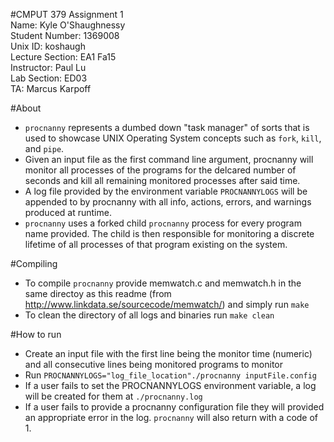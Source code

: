 #CMPUT 379 Assignment 1  
Name: Kyle O'Shaughnessy  
Student Number: 1369008  
Unix ID: koshaugh  
Lecture Section: EA1 Fa15  
Instructor: Paul Lu  
Lab Section: ED03  
TA: Marcus Karpoff  
  
#About  
* `procnanny` represents a dumbed down "task manager" of sorts that is used to showcase UNIX Operating System concepts such as `fork`, `kill`, and `pipe`.   
* Given an input file as the first command line argument, procnanny will monitor all processes of the programs for the delcared number of seconds and kill all remaining monitored processes after said time.  
* A log file provided by the environment variable `PROCNANNYLOGS` will be appended to by procnanny with all info, actions,  errors, and warnings produced at runtime.  
* `procnanny` uses a forked child `procnanny` process for every program name provided. The child is then responsible for monitoring a discrete lifetime of all processes of that program existing on the system.  
  
#Compiling  
* To compile `procnanny` provide memwatch.c and memwatch.h in the same directoy as this readme (from http://www.linkdata.se/sourcecode/memwatch/) and simply run `make`  
* To clean the directory of all logs and binaries run `make clean`  
  
#How to run  
* Create an input file with the first line being the monitor time (numeric) and all consecutive lines being monitored programs to monitor  
* Run `PROCNANNYLOGS="log_file_location"./procnanny inputFile.config`  
* If a user fails to set the PROCNANNYLOGS environment variable, a log will be created for them at `./procnanny.log`  
* If a user fails to provide a procnanny configuration file they will provided an appropriate error in the log. `procnanny` will also return with a code of 1.  





